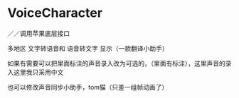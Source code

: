 # VoiceCharacter

／／调用苹果底层接口


多地区 文字转语音和 语音转文字 显示（一款翻译小助手）

如果有需要可以把里面标注的声音录入改为可选的，（里面有标注），这里声音的录入这里我只采用中文

也可以修改声音同步小助手，tom猫（只差一组帧动画了）
